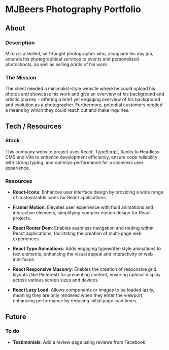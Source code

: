 # MJBeers Photography Portfolio

## About

### Description

Mitch is a skilled, self-taught photographer who, alongside his day job, extends his photographical services to events and personalized photoshoots, as well as selling prints of his work.

### The Mission

The client needed a minimalist-style website where he could upload his photos and showcase his work and give an overview of his background and artistic journey - offering a brief yet engaging overview of his background and evolution as a photographer. Furthermore, potential customers needed a means by which they could reach out and make inquiries.

## Tech / Resources

### Stack

This company website project uses React, TypeScript, Sanity Io Headless CMS and Vite to enhance development efficiency, ensure code reliability with strong typing, and optimize performance for a seamless user experience.

### Resources

-   **React-Icons**: Enhances user interface design by providing a wide range of customizable icons for React applications.

-   **Framer Motion**: Elevates user experience with fluid animations and interactive elements, simplifying complex motion design for React projects.

-   **React Router Dom**: Enables seamless navigation and routing within React applications, facilitating the creation of multi-page web experiences.

-   **React Type Animations**: Adds engaging typewriter-style animations to text elements, enhancing the visual appeal and interactivity of web interfaces.

-   **React Responsive Masonry**: Enables the creation of responsive grid layouts (like Pinterest) for presenting content, ensuring optimal display across various screen sizes and devices.

-   **React Lazy Load**: Allows components or images to be loaded lazily, meaning they are only rendered when they enter the viewport, enhancing performance by reducing initial page load times.

## Future

### To do

-   **Testimonials**: Add a review page using reviews from Facebook

